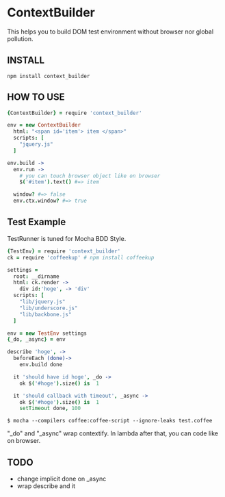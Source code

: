 # ContextBuilder

This helps you to build DOM test environment without browser nor global pollution.


## INSTALL

```
npm install context_builder
```

## HOW TO USE


```coffee
{ContextBuilder} = require 'context_builder'

env = new ContextBuilder
  html: "<span id='item'> item </span>"
  scripts: [
    "jquery.js"
  ]

env.build ->
  env.run ->
    # you can touch browser object like on browser
    $('#item').text() #=> item

  window? #=> false
  env.ctx.window? #=> true

```


## Test Example

TestRunner is tuned for Mocha BDD Style.

```coffee
{TestEnv} = require 'context_builder'
ck = require 'coffeekup' # npm install coffeekup

settings =
  root: __dirname
  html: ck.render ->
    div id:'hoge', -> 'div'
  scripts: [
    "lib/jquery.js"
    "lib/underscore.js"
    "lib/backbone.js"
  ]

env = new TestEnv settings
{_do, _async} = env

describe 'hoge', ->
  beforeEach (done)->
    env.build done

  it 'should have id hoge', _do ->
    ok $('#hoge').size() is  1

  it 'should callback with timeout', _async ->
    ok $('#hoge').size() is  1
    setTimeout done, 100

```


```
$ mocha --compilers coffee:coffee-script --ignore-leaks test.coffee
```


"_do" and "_async" wrap contextify. In lambda after that, you can code like on browser.


## TODO

- change implicit done on _async
- wrap describe and it
